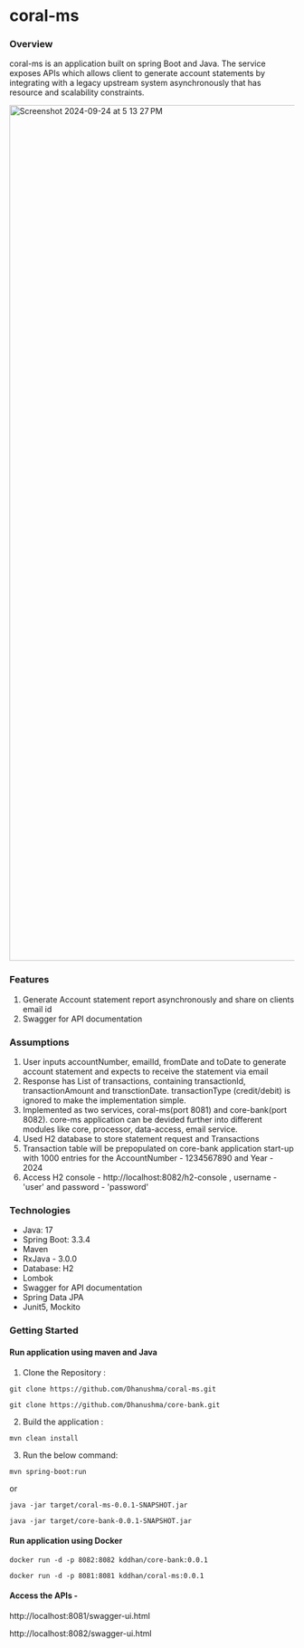 # **coral-ms**
### Overview

coral-ms is an application built on spring Boot and Java. The service exposes APIs which allows client to generate account statements by integrating with a legacy upstream system asynchronously that has resource and scalability
constraints.

<img width="1512" alt="Screenshot 2024-09-24 at 5 13 27 PM" src="https://github.com/user-attachments/assets/0fe7d12a-7f81-4d9d-9696-44656a53a8b9">


### Features
1. Generate Account statement report asynchronously and share on clients email id
2. Swagger for API documentation

### Assumptions
1. User inputs accountNumber, emailId, fromDate and toDate to generate account statement and expects to receive the statement via email
2. Response has List of transactions, containing transactionId, transactionAmount and transctionDate. transactionType
   (credit/debit) is ignored to make the implementation simple.
3. Implemented as two services, coral-ms(port 8081) and core-bank(port 8082). core-ms application can be devided further into different modules like core, processor, data-access, email service.
4. Used H2 database to store statement request and Transactions
5. Transaction table will be prepopulated on core-bank application start-up with 1000 entries for the
   AccountNumber - 1234567890 and Year - 2024
6. Access H2 console - http://localhost:8082/h2-console , username - 'user' and password - 'password'

### Technologies

* Java: 17
* Spring Boot: 3.3.4
* Maven
* RxJava - 3.0.0 
* Database: H2
* Lombok
* Swagger for API documentation
* Spring Data JPA
* Junit5, Mockito

### Getting Started

#### Run application using maven and Java

1. Clone the Repository :

`git clone https://github.com/Dhanushma/coral-ms.git`

`git clone https://github.com/Dhanushma/core-bank.git`


2. Build the application :

`mvn clean install`

3. Run the below command:

`mvn spring-boot:run` 

or 

`java -jar target/coral-ms-0.0.1-SNAPSHOT.jar`

`java -jar target/core-bank-0.0.1-SNAPSHOT.jar`

#### Run application using Docker
`docker run -d -p 8082:8082 kddhan/core-bank:0.0.1`

`docker run -d -p 8081:8081 kddhan/coral-ms:0.0.1`

#### Access the APIs - 
http://localhost:8081/swagger-ui.html

http://localhost:8082/swagger-ui.html 
